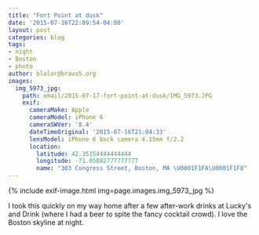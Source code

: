 ```yaml
---
title: "Fort Point at dusk"
date: '2015-07-16T22:09:54-04:00'
layout: post
categories: blog
tags:
- night
- Boston
- photo
author: blalor@bravo5.org
images:
  img_5973_jpg:
    path: email/2015-07-17-fort-point-at-dusk/IMG_5973.JPG
    exif:
      cameraMake: Apple
      cameraModel: iPhone 6
      cameraSWVer: '8.4'
      dateTimeOriginal: '2015-07-16T21:04:33'
      lensModel: iPhone 6 back camera 4.15mm f/2.2
      location:
        latitude: 42.35154444444444
        longitude: -71.05082777777777
        name: "303 Congress Street, Boston, MA \U0001F1FA\U0001F1F8"
---
```


{% include exif-image.html img=page.images.img_5973_jpg %}

I took this quickly on my way home after a few after-work drinks at Lucky's and Drink (where I had a beer to spite the fancy cocktail crowd). I love the Boston skyline at night. 

